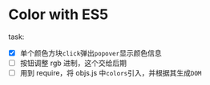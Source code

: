 # Color with ES5

task:
- [x] 单个颜色方块<code>click</code>弹出<code>popover</code>显示颜色信息
- [ ] 按钮调整 rgb 进制，这个交给后期
- [ ] 用到 require，将 objs.js 中<code>colors</code>引入，并根据其生成<code>DOM</code>